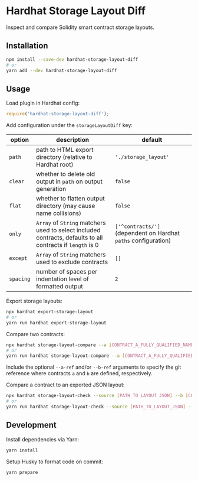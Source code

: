 # Hardhat Storage Layout Diff

Inspect and compare Solidity smart contract storage layouts.

## Installation

```bash
npm install --save-dev hardhat-storage-layout-diff
# or
yarn add --dev hardhat-storage-layout-diff
```

## Usage

Load plugin in Hardhat config:

```javascript
require('hardhat-storage-layout-diff');
```

Add configuration under the `storageLayoutDiff` key:

| option    | description                                                                                                | default                                                        |
| --------- | ---------------------------------------------------------------------------------------------------------- | -------------------------------------------------------------- |
| `path`    | path to HTML export directory (relative to Hardhat root)                                                   | `'./storage_layout'`                                           |
| `clear`   | whether to delete old output in `path` on output generation                                                | `false`                                                        |
| `flat`    | whether to flatten output directory (may cause name collisions)                                            | `false`                                                        |
| `only`    | `Array` of `String` matchers used to select included contracts, defaults to all contracts if `length` is 0 | `['^contracts/']` (dependent on Hardhat `paths` configuration) |
| `except`  | `Array` of `String` matchers used to exclude contracts                                                     | `[]`                                                           |
| `spacing` | number of spaces per indentation level of formatted output                                                 | `2`                                                            |

Export storage layouts:

```bash
npx hardhat export-storage-layout
# or
yarn run hardhat export-storage-layout
```

Compare two contracts:

```bash
npx hardhat storage-layout-compare --a [CONTRACT_A_FULLY_QUALIFIED_NAME] --b [CONTRACT_B_FULLY_QUALIFIED_NAME]
# or
yarn run hardhat storage-layout-compare --a [CONTRACT_A_FULLY_QUALIFIED_NAME] --b [CONTRACT_B_FULLY_QUALIFIED_NAME]
```

Include the optional `--a-ref` and/or `--b-ref` arguments to specify the git reference where contracts `a` and `b` are defined, respectively.

Compare a contract to an exported JSON layout:

```bash
npx hardhat storage-layout-check --source [PATH_TO_LAYOUT_JSON] --b [CONTRACT_B_FULLY_QUALIFIED_NAME]
# or
yarn run hardhat storage-layout-check --source [PATH_TO_LAYOUT_JSON] --b [CONTRACT_B_FULLY_QUALIFIED_NAME]
```

## Development

Install dependencies via Yarn:

```bash
yarn install
```

Setup Husky to format code on commit:

```bash
yarn prepare
```
